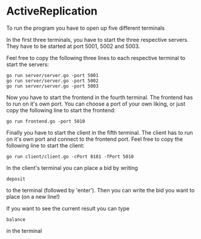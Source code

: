 # ActiveReplication

To run the program you have to open up five different terminals

In the first three terminals, you have to start the three respective servers. They have to be started at port 5001, 5002 and 5003.

Feel free to copy the following three lines to each respective terminal to start the servers:

    go run server/server.go -port 5001
    go run server/server.go -port 5002
    go run server/server.go -port 5003

Now you have to start the frontend in the fourth terminal. The frontend has to run on it's own port. You can choose a port of your own liking, or just copy the following line to start the frontend:

    go run frontend.go -port 5010

Finally you have to start the client in the fifth terminal. The client has to run on it's own port and connect to the frontend port. Feel free to copy the following line to start the client:

    go run client/client.go -cPort 8181 -fPort 5010

In the client's terminal you can place a bid by writing

    deposit

to the terminal (followed by 'enter'). Then you can write the bid you want to place (on a new line!)

If you want to see the current result you can type

    balance

in the terminal
